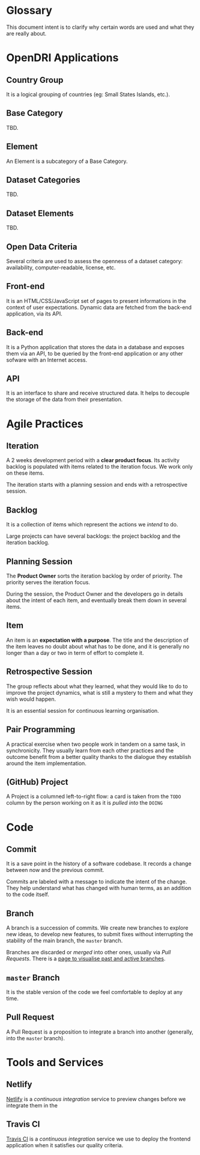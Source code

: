 # Glossary

This document intent is to clarify why certain words are used and what they are really about.


# OpenDRI Applications

## Country Group

It is a logical grouping of countries (eg: Small States Islands, etc.).

## Base Category

TBD.

## Element

An Element is a subcategory of a Base Category.

## Dataset Categories

TBD.

## Dataset Elements

TBD.

## Open Data Criteria

Several criteria are used to assess the openness of a dataset category: availability, computer-readable, license, etc.

## Front-end

It is an HTML/CSS/JavaScript set of pages to present informations in the context of user expectations. Dynamic data are fetched from the back-end application, via its API.

## Back-end

It is a Python application that stores the data in a database and exposes them via an API, to be queried by the front-end application or any other sofware with an Internet access.

## API

It is an interface to share and receive structured data. It helps to decouple the storage of the data from their presentation.


# Agile Practices

## Iteration

A 2 weeks development period with a **clear product focus**. Its activity backlog is populated with items related to the iteration focus. We work only on these items.

The iteration starts with a planning session and ends with a retrospective session.

## Backlog

It is a collection of items which represent the actions we _intend_ to do.

Large projects can have several backlogs: the project backlog and the iteration backlog.

## Planning Session

The **Product Owner** sorts the iteration backlog by order of priority. The priority serves the iteration focus.

During the session, the Product Owner and the developers go in details about the intent of each item, and eventually break them down in several items.

## Item

An item is an **expectation with a purpose**. The title and the description of the item leaves no doubt about what has to be done, and it is generally no longer than a day or two in term of effort to complete it.

## Retrospective Session

The group reflects about what they learned, what they would like to do to improve the project dynamics, what is still a mystery to them and what they wish would happen.

It is an essential session for continuous learning organisation.

## Pair Programming

A practical exercise when two people work in tandem on a same task, in synchronicity. They usually learn from each other practices and the outcome benefit from a better quality thanks to the dialogue they establish around the item implementation.

## (GitHub) Project

A Project is a columned left-to-right flow: a card is taken from the `TODO` column by the person working on it as it is _pulled into_ the `DOING`

# Code

## Commit

It is a save point in the history of a software codebase. It records a change between now and the previous commit.

Commits are labeled with a message to indicate the intent of the change. They help understand what has changed with human terms, as an addition to the code itself.

## Branch

A branch is a succession of commits. We create new branches to explore new ideas, to develop new features, to submit fixes without interrupting the stability of the main branch, the `master` branch.

Branches are discarded or _merged_ into other ones, usually via _Pull Requests_.
There is a [page to visualise past and active branches](https://github.com/GFDRR/open-risk-data-dashboard/network).

## `master` Branch

It is the stable version of the code we feel comfortable to deploy at any time.

## Pull Request

A Pull Request is a proposition to integrate a branch into another (generally, into the `master` branch).


# Tools and Services

## Netlify

[Netlify](https://app.netlify.com/sites/index-opendri-preview/overview) is a _continuous integration_ service to preview changes before we integrate them in the

## Travis CI

[Travis CI](https://travis-ci.com/GFDRR/open-risk-data-dashboard) is a _continuous integration_ service we use to deploy the frontend application when it satisfies our quality criteria.
